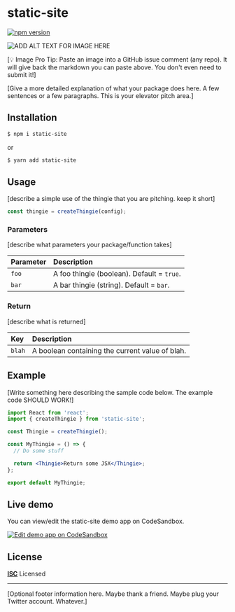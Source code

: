 # static-site



[![npm version](https://badge.fury.io/js/static-site.svg)](https://badge.fury.io/js/static-site)

![ADD ALT TEXT FOR IMAGE HERE](https://user-images.githubusercontent.com/887639/51285828-54e0a580-19be-11e9-8ac8-48153753e445.png)

[💡 Image Pro Tip: Paste an image into a GitHub issue comment (any repo). It will give back the markdown you can paste above. You don't even need to submit it!]

[Give a more detailed explanation of what your package does here. A few sentences or a few paragraphs.
This is your elevator pitch area.]

## Installation

```bash
$ npm i static-site
```

or

```bash
$ yarn add static-site
```

## Usage

[describe a simple use of the thingie that you are pitching. keep it short]

```js
const thingie = createThingie(config);
```

### Parameters

[describe what parameters your package/function takes]

| Parameter | Description                                |
| :-------- | :----------------------------------------- |
| `foo`     | A foo thingie (boolean). Default = `true`. |
| `bar`     | A bar thingie (string). Default = `bar`.   |

### Return

[describe what is returned]

| Key    | Description                                     |
| :----- | :---------------------------------------------- |
| `blah` | A boolean containing the current value of blah. |

## Example

[Write something here describing the sample code below. The example code SHOULD WORK!]

```jsx
import React from 'react';
import { createThingie } from 'static-site';

const Thingie = createThingie();

const MyThingie = () => {
  // Do some stuff

  return <Thingie>Return some JSX</Thingie>;
};

export default MyThingie;
```

## Live demo

You can view/edit the static-site demo app on CodeSandbox.

[![Edit demo app on CodeSandbox](https://codesandbox.io/static/img/play-codesandbox.svg)](https://codesandbox.io/s/github/donavon/use-step-multi-step-form-demo/tree/master/?module=%2Fsrc%2FDarkModeToggle.jsx)

## License

**[ISC](LICENSE)** Licensed

---

[Optional footer information here. Maybe thank a friend. Maybe plug your Twitter account. Whatever.]
